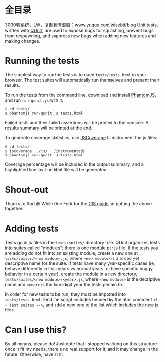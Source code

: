 # 全目录

3000套系统，LW，复制到流浪器：www.yuque.com/wisebit/blog
Unit tests, written with [QUnit](docs.jquery.com/QUnit), are used to
expose bugs for squashing, prevent bugs from respawning, and suppress new
bugs when adding new features and making changes.

# Running the tests

The simplest way to run the tests is to open `tests/tests.html` in your browser.
The test suites will automatically run themselves and present their results.

To run the tests from the command line, download and install
[PhantomJS](phantomjs.org/), and run `run-qunit.js` with it:

    $ cd tests/
    $ phantomjs run-qunit.js tests.html

Failed tests and their failed assertions will be printed to the console.  A
results summary will be printed at the end.

To generate coverage statistics, use [JSCoverage](siliconforks.com/jscoverage/)
to instrument the js files:

    $ cd tests/
    $ jscoverage ../js/ ../instrumented/
    $ phantomjs run-qunit.js tests.html

Coverage percentage will be included in the output summary, and a highlighted
line-by-line html file will be generated.

# Shout-out

Thanks to Rod @ While One Fork for the
[CIS guide](whileonefork.blogspot.com/2011/10/integrating-javascript-tests-into-cli.html)
on putting the above together.

# Adding tests

Tests go in js files in the `tests/suites/` directory tree.  QUnit organizes
tests into suites called "modules"; there is one module per js file.  If the
tests you are adding do not fit into an existing module, create a new one at
`tests/suites/<new module>.js`, where `<new module>` is a broad yet
descriptive name for the suite.  If tests have many year-specific cases (ie,
behave differently in leap years vs normal years, or have specific buggy
behavior in a certain year), create the module in a new directory,
`tests/suites/<new module>/<year>.js`, where `<new module>` is the decriptive
name and `<year>` is the four-digit year the tests pertain to.

In order for new tests to be run, they must be imported into `tests/tests.html`.
Find the script includes headed by the html comment `<!-- Test suites -->`, and
add a new one to the list which includes the new js files.

# Can I use this?

By all means, please do!  Just note that I stopped working on this structure
once it fit my needs, there's no real support for it, and it may change in the
future.  Otherwise, have at it.
